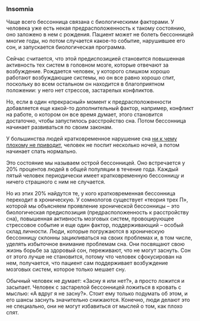 ### Insomnia
 Чаще всего бессонница связана с биологическими факторами. У человека уже есть некая предрасположенность к такому состоянию, оно заложено в нем с рождения. Пациент может не болеть бессонницей многие годы, но потом случается какое-то событие, нарушившее его сон, и запускается биологическая программа. 

Сейчас считается, что этой предиспозицией становится повышенная активность тех систем в головном мозге, которые отвечают за возбуждение. Рождается человек, у которого слишком хорошо работают возбуждающие системы, но он все равно хорошо спит, поскольку во всем остальном он находится в благоприятном положении: у него нет стрессов, застарелых конфликтов. 

Но, если в один «прекрасный» момент к предрасположенности добавляется еще какой-то дополнительный фактор, например, конфликт на работе, о котором он все время думает, этого становится достаточно, чтобы запустилось расстройство сна. Потом бессонница начинает развиваться по своим законам.

У большинства людей кратковременное нарушение сна [ни к чему плохому не приводит](https://www.sechenov.ru/pressroom/news/smertnost-ot-nedosypaniya-rastet-lavinoobrazno-somnolog-mikhail-poluektov-o-bessonnitse-videniyakh-i/), человек не поспит несколько ночей, а потом начинает спать нормально.

Это состояние мы называем острой бессонницей. Оно встречается у 20% процентов людей в общей популяции в течение года. Каждый пятый человек периодически имеет кратковременную бессонницу и ничего страшного с ним не случается. 

Но из этих 20% найдутся те, у кого кратковременная бессонница переходит в хроническую. У сомнологов существует «теория трех П», которой мы объясняем проявление хронической бессонницы – это биологическая предиспозиция (предрасположенность к расстройству сна), повышенная активность мозговых систем, провоцирующее стрессовое событие и еще один фактор, поддерживающий – особый склад личности. Люди, которые погружаются в хроническую бессонницу склонны зацикливаться на своих проблемах и, в том числе, уделять избыточное внимание проблемам сна. Они посвящают свою жизнь борьбе за здоровый сон, переживают, что не могут заснуть. Сон от этого лучше не становится, потому что человек сфокусирован на нем, получается, что пациент сам поддерживает возбуждение мозговых систем, которое только мешает сну.

Обычный человек не думает: «Засну я или нет?», а просто ложится и засыпает. Человек с застарелой бессонницей ложиться в кровать с мыслью: «А вдруг я не засну?». Стоит ему только подумать об этом, и его шансы заснуть значительно снижаются. Конечно, люди делают это не специально, они не могут избавиться от мыслей о том, как плохо спят. 
